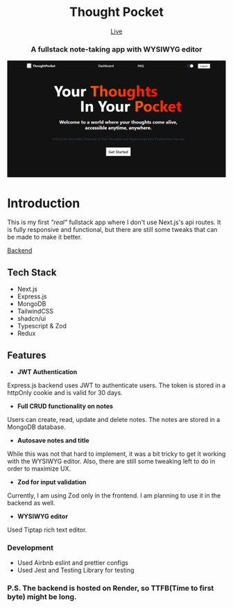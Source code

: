 <div align="center">
<h1>Thought Pocket</h1>

[Live](https://thought-pocket.kutaybekleric.com)

<h3>A fullstack note-taking app with WYSIWYG editor</h3>
</div>

![Landing Page](./public/landing_page.png)

# Introduction

This is my first _"real"_ fullstack app where I don't use Next.js's api routes. It is fully responsive and functional,
but there are still some tweaks that can be made to make it better.

[Backend](https://github.com/kutaui/ThoughtPocket-Backend)

## Tech Stack

- Next.js
- Express.js
- MongoDB
- TailwindCSS
- shadcn/ui
- Typescript & Zod
- Redux

## Features

- <b>JWT Authentication</b> <br>

Express.js backend uses JWT to authenticate users. The token is stored in a httpOnly cookie and is valid for 30 days.

- <b>Full CRUD functionality on notes</b> <br>

Users can create, read, update and delete notes. The notes are stored in a MongoDB database.

- <b>Autosave notes and title</b><br>

While this was not that hard to implement, it was a bit tricky to get it working with the WYSIWYG editor. Also, there
are still some tweaking left to do in order to maximize UX.

- <b>Zod for input validation</b> <br>

Currently, I am using Zod only in the frontend. I am planning to use it in the backend as well.

- <b>WYSIWYG editor</b> <br>

Used Tiptap rich text editor.

### Development

- Used Airbnb eslint and prettier configs
- Used Jest and Testing Library for testing

### P.S. The backend is hosted on Render, so TTFB(Time to first byte) might be long.